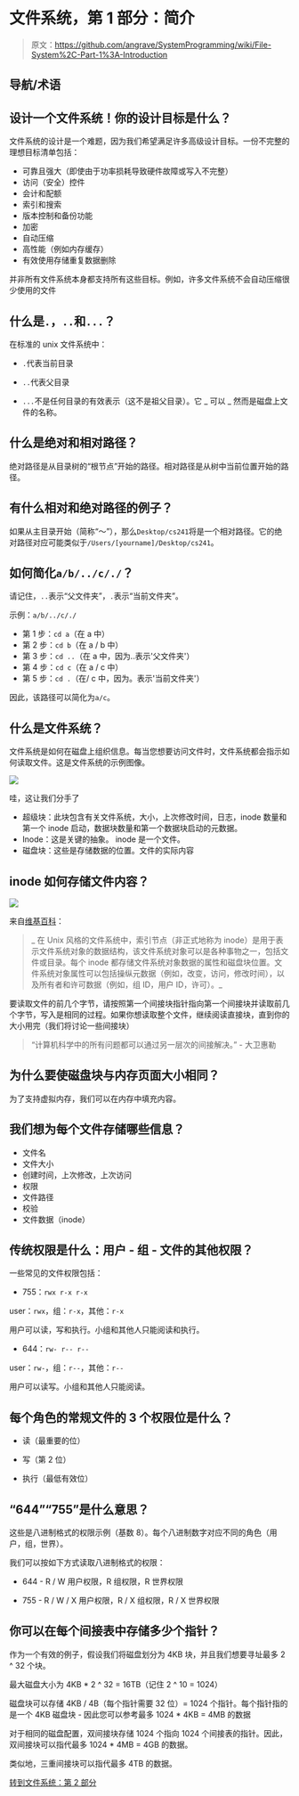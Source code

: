 # 文件系统，第 1 部分：简介

> 原文：<https://github.com/angrave/SystemProgramming/wiki/File-System%2C-Part-1%3A-Introduction>

## 导航/术语

## 设计一个文件系统！你的设计目标是什么？

文件系统的设计是一个难题，因为我们希望满足许多高级设计目标。一份不完整的理想目标清单包括：

*   可靠且强大（即使由于功率损耗导致硬件故障或写入不完整）
*   访问（安全）控件
*   会计和配额
*   索引和搜索
*   版本控制和备份功能
*   加密
*   自动压缩
*   高性能（例如内存缓存）
*   有效使用存储重复数据删除

并非所有文件系统本身都支持所有这些目标。例如，许多文件系统不会自动压缩很少使用的文件

## 什么是`.`，`..`和`...`？

在标准的 unix 文件系统中：

*   `.`代表当前目录

*   `..`代表父目录

*   `...`不是任何目录的有效表示（这不是祖父目录）。它 _ 可以 _ 然而是磁盘上文件的名称。

## 什么是绝对和相对路径？

绝对路径是从目录树的“根节点”开始的路径。相对路径是从树中当前位置开始的路径。

## 有什么相对和绝对路径的例子？

如果从主目录开始（简称“〜”），那么`Desktop/cs241`将是一个相对路径。它的绝对路径对应可能类似于`/Users/[yourname]/Desktop/cs241`。

## 如何简化`a/b/../c/./`？

请记住，`..`表示“父文件夹”，`.`表示“当前文件夹”。

示例：`a/b/../c/./`

*   第 1 步：`cd a`（在 a 中）
*   第 2 步：`cd b`（在 a / b 中）
*   第 3 步：`cd ..`（在 a 中，因为..表示'父文件夹'）
*   第 4 步：`cd c`（在 a / c 中）
*   第 5 步：`cd .`（在/ c 中，因为。表示'当前文件夹'）

因此，该路径可以简化为`a/c`。

## 什么是文件系统？

文件系统是如何在磁盘上组织信息。每当您想要访问文件时，文件系统都会指示如何读取文件。这是文件系统的示例图像。

![](img/d5c232c0012ccdb9ff8c9e79b2429cb9.jpg)

哇，这让我们分手了

*   超级块：此块包含有关文件系统，大小，上次修改时间，日志，inode 数量和第一个 inode 启动，数据块数量和第一个数据块启动的元数据。
*   Inode：这是关键的抽象。 inode 是一个文件。
*   磁盘块：这些是存储数据的位置。文件的实际内容

## inode 如何存储文件内容？

![](img/1e5467473b254a4f5bb8d50f0f58ed17.jpg)

来自[维基百科](http://en.wikipedia.org/wiki/Inode)：

> _ 在 Unix 风格的文件系统中，索引节点（非正式地称为 inode）是用于表示文件系统对象的数据结构，该文件系统对象可以是各种事物之一，包括文件或目录。每个 inode 都存储文件系统对象数据的属性和磁盘块位置。文件系统对象属性可以包括操纵元数据（例如，改变，访问，修改时间），以及所有者和许可数据（例如，组 ID，用户 ID，许可）。_

要读取文件的前几个字节，请按照第一个间接块指针指向第一个间接块并读取前几个字节，写入是相同的过程。如果你想读取整个文件，继续阅读直接块，直到你的大小用完（我们将讨论一些间接块）

> “计算机科学中的所有问题都可以通过另一层次的间接解决。” - 大卫惠勒

## 为什么要使磁盘块与内存页面大小相同？

为了支持虚拟内存，我们可以在内存中填充内容。

## 我们想为每个文件存储哪些信息？

*   文件名
*   文件大小
*   创建时间，上次修改，上次访问
*   权限
*   文件路径
*   校验
*   文件数据（inode）

## 传统权限是什么：用户 - 组 - 文件的其他权限？

一些常见的文件权限包括：

*   755：`rwx r-x r-x`

user：`rwx`，组：`r-x`，其他：`r-x`

用户可以读，写和执行。小组和其他人只能阅读和执行。

*   644：`rw- r-- r--`

user：`rw-`，组：`r--`，其他：`r--`

用户可以读写。小组和其他人只能阅读。

## 每个角色的常规文件的 3 个权限位是什么？

*   读（最重要的位）

*   写（第 2 位）

*   执行（最低有效位）

## “644”“755”是什么意思？

这些是八进制格式的权限示例（基数 8）。每个八进制数字对应不同的角色（用户，组，世界）。

我们可以按如下方式读取八进制格式的权限：

*   644 - R / W 用户权限，R 组权限，R 世界权限

*   755 - R / W / X 用户权限，R / X 组权限，R / X 世界权限

## 你可以在每个间接表中存储多少个指针？

作为一个有效的例子，假设我们将磁盘划分为 4KB 块，并且我们想要寻址最多 2 ^ 32 个块。

最大磁盘大小为 4KB * 2 ^ 32 = 16TB（记住 2 ^ 10 = 1024）

磁盘块可以存储 4KB / 4B（每个指针需要 32 位）= 1024 个指针。每个指针指的是一个 4KB 磁盘块 - 因此您可以参考最多 1024 * 4KB = 4MB 的数据

对于相同的磁盘配置，双间接块存储 1024 个指向 1024 个间接表的指针。因此，双间接块可以指代最多 1024 * 4MB = 4GB 的数据。

类似地，三重间接块可以指代最多 4TB 的数据。

[转到文件系统：第 2 部分](https://github.com/angrave/SystemProgramming/wiki/File-System,-Part-2:-Files-are-inodes-(everything-else-is-just-data...))